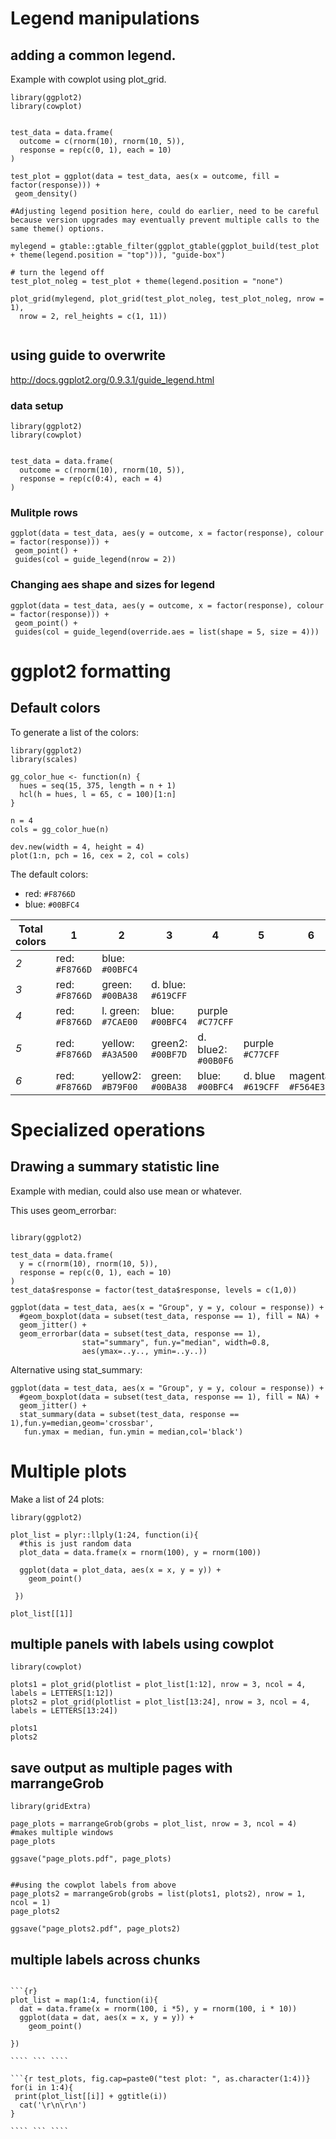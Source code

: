 # Legend manipulations

## adding a common legend.

Example with cowplot using plot_grid.

```
library(ggplot2)
library(cowplot)


test_data = data.frame(
  outcome = c(rnorm(10), rnorm(10, 5)),
  response = rep(c(0, 1), each = 10)
)

test_plot = ggplot(data = test_data, aes(x = outcome, fill = factor(response))) +
 geom_density()

#Adjusting legend position here, could do earlier, need to be careful because version upgrades may eventually prevent multiple calls to the same theme() options.

mylegend = gtable::gtable_filter(ggplot_gtable(ggplot_build(test_plot + theme(legend.position = "top"))), "guide-box")

# turn the legend off
test_plot_noleg = test_plot + theme(legend.position = "none")

plot_grid(mylegend, plot_grid(test_plot_noleg, test_plot_noleg, nrow = 1),
  nrow = 2, rel_heights = c(1, 11))


```

## using guide to overwrite

http://docs.ggplot2.org/0.9.3.1/guide_legend.html

### data setup

```
library(ggplot2)
library(cowplot)


test_data = data.frame(
  outcome = c(rnorm(10), rnorm(10, 5)),
  response = rep(c(0:4), each = 4)
)
```

### Mulitple rows

```
ggplot(data = test_data, aes(y = outcome, x = factor(response), colour = factor(response))) +
 geom_point() +
 guides(col = guide_legend(nrow = 2))

```

### Changing aes shape and sizes for legend

```
ggplot(data = test_data, aes(y = outcome, x = factor(response), colour = factor(response))) +
 geom_point() +
 guides(col = guide_legend(override.aes = list(shape = 5, size = 4)))

```

# ggplot2 formatting 

## Default colors

To generate a list of the colors:

```
library(ggplot2)
library(scales)

gg_color_hue <- function(n) {
  hues = seq(15, 375, length = n + 1)
  hcl(h = hues, l = 65, c = 100)[1:n]
}

n = 4
cols = gg_color_hue(n)

dev.new(width = 4, height = 4)
plot(1:n, pch = 16, cex = 2, col = cols)

```

The default colors:
- red: `#F8766D`
- blue: `#00BFC4`

| **Total colors**| 1 | 2 | 3 | 4 | 5 | 6 | 
|----------|-------------|---------|---------------|-------------|---------|---------------|
| *2*| red: `#F8766D` | blue: `#00BFC4` |  |  |  |  | 
| *3*| red: `#F8766D` | green: `#00BA38` | d. blue: `#619CFF` |  |  |  | 
| *4*| red: `#F8766D` | l. green: `#7CAE00` | blue: `#00BFC4` | purple `#C77CFF` |  |  | 
| *5*| red: `#F8766D` | yellow: `#A3A500` | green2: `#00BF7D` | d. blue2: `#00B0F6` | purple `#C77CFF` | | 
| *6*| red: `#F8766D` | yellow2: `#B79F00` | green: `#00BA38` | blue: `#00BFC4` | d. blue `#619CFF` | magenta: `#F564E3` | 



# Specialized operations

## Drawing a summary statistic line

Example with median, could also use mean or whatever.

This uses geom_errorbar:
```

library(ggplot2)

test_data = data.frame(
  y = c(rnorm(10), rnorm(10, 5)),
  response = rep(c(0, 1), each = 10)
)
test_data$response = factor(test_data$response, levels = c(1,0))

ggplot(data = test_data, aes(x = "Group", y = y, colour = response)) +
  #geom_boxplot(data = subset(test_data, response == 1), fill = NA) +
  geom_jitter() +
  geom_errorbar(data = subset(test_data, response == 1),
                stat="summary", fun.y="median", width=0.8, 
                aes(ymax=..y.., ymin=..y..))

```
Alternative using stat_summary:
```
ggplot(data = test_data, aes(x = "Group", y = y, colour = response)) +
  #geom_boxplot(data = subset(test_data, response == 1), fill = NA) +
  geom_jitter() +
  stat_summary(data = subset(test_data, response == 1),fun.y=median,geom='crossbar',
   fun.ymax = median, fun.ymin = median,col='black') 

```

# Multiple plots

Make a list of 24 plots:
```
library(ggplot2)

plot_list = plyr::llply(1:24, function(i){
  #this is just random data
  plot_data = data.frame(x = rnorm(100), y = rnorm(100))

  ggplot(data = plot_data, aes(x = x, y = y)) +
    geom_point()
 
 })
 
plot_list[[1]]

```

## multiple panels with labels using cowplot

```
library(cowplot)

plots1 = plot_grid(plotlist = plot_list[1:12], nrow = 3, ncol = 4, labels = LETTERS[1:12])
plots2 = plot_grid(plotlist = plot_list[13:24], nrow = 3, ncol = 4, labels = LETTERS[13:24])

plots1
plots2
```

## save output as multiple pages with marrangeGrob

```
library(gridExtra)

page_plots = marrangeGrob(grobs = plot_list, nrow = 3, ncol = 4)
#makes multiple windows
page_plots

ggsave("page_plots.pdf", page_plots)


##using the cowplot labels from above
page_plots2 = marrangeGrob(grobs = list(plots1, plots2), nrow = 1, ncol = 1)
page_plots2

ggsave("page_plots2.pdf", page_plots2)

```

## multiple labels across chunks

```

```{r}
plot_list = map(1:4, function(i){
  dat = data.frame(x = rnorm(100, i *5), y = rnorm(100, i * 10))
  ggplot(data = dat, aes(x = x, y = y)) +
    geom_point()
  
})

```` ``` ````

```{r test_plots, fig.cap=paste0("test plot: ", as.character(1:4))}
for(i in 1:4){
 print(plot_list[[i]] + ggtitle(i))
  cat('\r\n\r\n')
}

```` ``` ````

```


```

